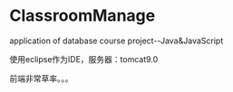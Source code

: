 # ClassroomManage
application of database course project--Java&amp;JavaScript

使用eclipse作为IDE，服务器：tomcat9.0

前端非常草率。。。
